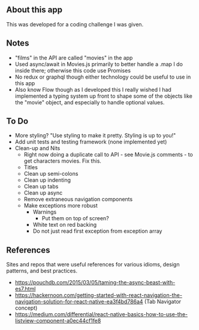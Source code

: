 ## About this app
This was developed for a coding challenge I was given.

## Notes
* "films" in the API are called "movies" in the app
* Used async/await in Movies.js primarily to better handle a .map I do inside there; otherwise this code use Promises
* No redux or graphql though either technology could be useful to use in this app
* Also know Flow though as I developed this I really wished I had implemented a typing system up front to shape some of the objects like the "movie" object, and especially to handle optional values.

## To Do
* More styling? "Use styling to make it pretty. Styling is up to you!"
* Add unit tests and testing framework (none implemented yet)
* Clean-up and Nits
	* Right now doing a duplicate call to API - see Movie.js comments - to get characters movies. Fix this.
	* Titles
	* Clean up semi-colons
	* Clean up indenting
	* Clean up tabs
	* Clean up async
	* Remove extraneous navigation components
	* Make exceptions more robust
		* Warnings
			* Put them on top of screen?
		* White text on red backing
		* Do not just read first exception from exception array

## References
Sites and repos that were useful references for various idioms, design patterns, and best practices.
* https://pouchdb.com/2015/03/05/taming-the-async-beast-with-es7.html
* https://hackernoon.com/getting-started-with-react-navigation-the-navigation-solution-for-react-native-ea3f4bd786a4 (Tab Navigator concept)
* https://medium.com/differential/react-native-basics-how-to-use-the-listview-component-a0ec44cf1fe8
